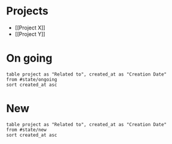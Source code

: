 # Projects
- [[Project X]]
- [[Project Y]]

# On going
```dataview 
table project as "Related to", created_at as "Creation Date"
from #state/ongoing
sort created_at asc
```
# New
```dataview 
table project as "Related to", created_at as "Creation Date"
from #state/new
sort created_at asc
```
